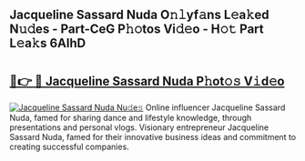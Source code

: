 ## Jacqueline Sassard Nuda O𝚗𝚕yf𝚊ns L𝚎a𝚔ed N𝚞𝚍es - Part-CeG P𝚑𝚘tos Vi𝚍𝚎o - H𝚘𝚝 Part L𝚎a𝚔s 6AlhD

# <h2><a href="http://kf8waj.oniu.top/?m=Jacqueline+Sassard+Nuda">🔗👉 🔴 Jacqueline Sassard Nuda P𝚑ot𝚘𝚜 V𝚒d𝚎o</a></h2>

[![Jacqueline Sassard Nuda Nu𝚍e𝚜](https://i.imgur.com/0qMVB7G.gif)](http://kf8waj.oniu.top/?m=Jacqueline+Sassard+Nuda)
Online influencer Jacqueline Sassard Nuda, famed for sharing dance and lifestyle knowledge, through presentations and personal vlogs. Visionary entrepreneur Jacqueline Sassard Nuda, famed for their innovative business ideas and commitment to creating successful companies.  
